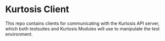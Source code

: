 Kurtosis Client
===============
This repo contains clients for communicating with the Kurtosis API server, which both testsuites and Kurtosis Modules will use to manipulate the test environment.
